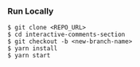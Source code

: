 ### Run Locally

```
$ git clone <REPO_URL>
$ cd interactive-comments-section
$ git checkout -b <new-branch-name>
$ yarn install
$ yarn start
```

